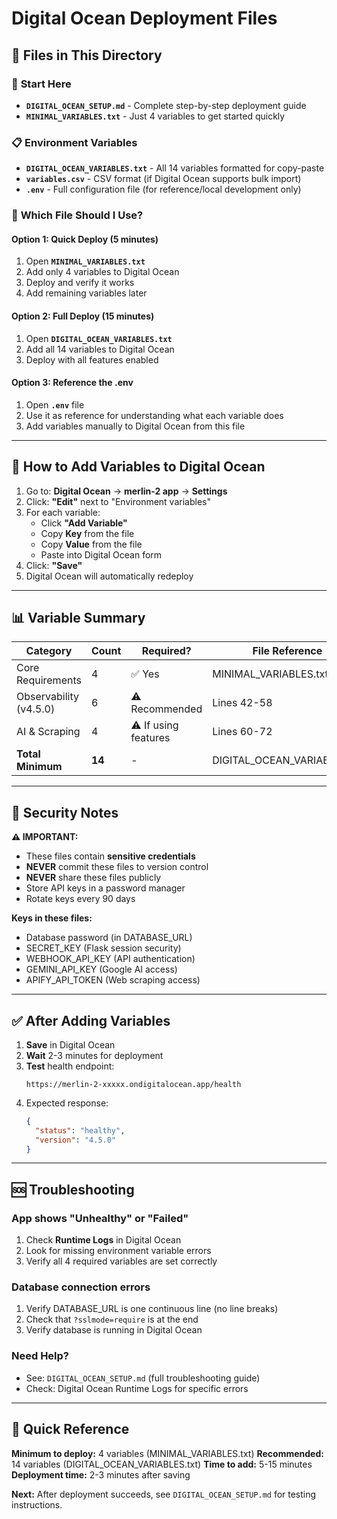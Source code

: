 # Digital Ocean Deployment Files

## 📁 Files in This Directory

### 🚀 **Start Here**
- **`DIGITAL_OCEAN_SETUP.md`** - Complete step-by-step deployment guide
- **`MINIMAL_VARIABLES.txt`** - Just 4 variables to get started quickly

### 📋 **Environment Variables**
- **`DIGITAL_OCEAN_VARIABLES.txt`** - All 14 variables formatted for copy-paste
- **`variables.csv`** - CSV format (if Digital Ocean supports bulk import)
- **`.env`** - Full configuration file (for reference/local development only)

### 📖 **Which File Should I Use?**

#### Option 1: Quick Deploy (5 minutes)
1. Open **`MINIMAL_VARIABLES.txt`**
2. Add only 4 variables to Digital Ocean
3. Deploy and verify it works
4. Add remaining variables later

#### Option 2: Full Deploy (15 minutes)
1. Open **`DIGITAL_OCEAN_VARIABLES.txt`**
2. Add all 14 variables to Digital Ocean
3. Deploy with all features enabled

#### Option 3: Reference the .env
1. Open **`.env`** file
2. Use it as reference for understanding what each variable does
3. Add variables manually to Digital Ocean from this file

---

## 🔧 How to Add Variables to Digital Ocean

1. Go to: **Digital Ocean** → **merlin-2 app** → **Settings**
2. Click: **"Edit"** next to "Environment variables"
3. For each variable:
   - Click **"Add Variable"**
   - Copy **Key** from the file
   - Copy **Value** from the file
   - Paste into Digital Ocean form
4. Click: **"Save"**
5. Digital Ocean will automatically redeploy

---

## 📊 Variable Summary

| Category | Count | Required? | File Reference |
|----------|-------|-----------|----------------|
| Core Requirements | 4 | ✅ Yes | MINIMAL_VARIABLES.txt |
| Observability (v4.5.0) | 6 | ⚠️ Recommended | Lines 42-58 |
| AI & Scraping | 4 | ⚠️ If using features | Lines 60-72 |
| **Total Minimum** | **14** | - | DIGITAL_OCEAN_VARIABLES.txt |

---

## 🔐 Security Notes

**⚠️ IMPORTANT:**
- These files contain **sensitive credentials**
- **NEVER** commit these files to version control
- **NEVER** share these files publicly
- Store API keys in a password manager
- Rotate keys every 90 days

**Keys in these files:**
- Database password (in DATABASE_URL)
- SECRET_KEY (Flask session security)
- WEBHOOK_API_KEY (API authentication)
- GEMINI_API_KEY (Google AI access)
- APIFY_API_TOKEN (Web scraping access)

---

## ✅ After Adding Variables

1. **Save** in Digital Ocean
2. **Wait** 2-3 minutes for deployment
3. **Test** health endpoint:
   ```
   https://merlin-2-xxxxx.ondigitalocean.app/health
   ```
4. Expected response:
   ```json
   {
     "status": "healthy",
     "version": "4.5.0"
   }
   ```

---

## 🆘 Troubleshooting

### App shows "Unhealthy" or "Failed"
1. Check **Runtime Logs** in Digital Ocean
2. Look for missing environment variable errors
3. Verify all 4 required variables are set correctly

### Database connection errors
1. Verify DATABASE_URL is one continuous line (no line breaks)
2. Check that `?sslmode=require` is at the end
3. Verify database is running in Digital Ocean

### Need Help?
- See: `DIGITAL_OCEAN_SETUP.md` (full troubleshooting guide)
- Check: Digital Ocean Runtime Logs for specific errors

---

## 🎯 Quick Reference

**Minimum to deploy:** 4 variables (MINIMAL_VARIABLES.txt)
**Recommended:** 14 variables (DIGITAL_OCEAN_VARIABLES.txt)
**Time to add:** 5-15 minutes
**Deployment time:** 2-3 minutes after saving

**Next:** After deployment succeeds, see `DIGITAL_OCEAN_SETUP.md` for testing instructions.
